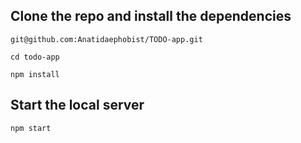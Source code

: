 ## Clone the repo and install the dependencies

```
git@github.com:Anatidaephobist/TODO-app.git

cd todo-app
```
```
npm install
```
## Start the local server
```
npm start
```

